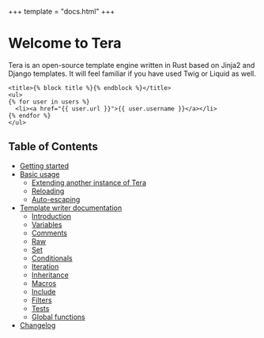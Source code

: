 +++
template = "docs.html"
+++

# Welcome to Tera

Tera is an open-source template engine written in Rust based on Jinja2 and Django templates. It will feel familiar if you have
used Twig or Liquid as well.


```jinja2
<title>{% block title %}{% endblock %}</title>
<ul>
{% for user in users %}
  <li><a href="{{ user.url }}">{{ user.username }}</a></li>
{% endfor %}
</ul>
```

## Table of Contents

- [Getting started]()
- [Basic usage]()
    - [Extending another instance of Tera]()
    - [Reloading]()
    - [Auto-escaping]()
- [Template writer documentation]()
    - [Introduction]()
    - [Variables]()
    - [Comments]()
    - [Raw]()
    - [Set]()
    - [Conditionals]()
    - [Iteration]()
    - [Inheritance]()
    - [Macros]()
    - [Include]()
    - [Filters]()
    - [Tests]()
    - [Global functions]()
- [Changelog]()

